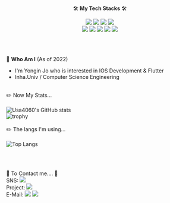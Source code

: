 

<div align="center">

🛠 **My Tech Stacks** 🛠  
  
<img src="https://img.shields.io/badge/flutter-50bcdf?style=flat&logo=Flutter&logoColor=ffffff"/>
<img src="https://img.shields.io/badge/Swift-ffffff?style=flat&logo=Swift&logoColor=F05138"/>
<img src="https://img.shields.io/badge/Spring-6DB33F?style=flat&logo=Spring&logoColor=ffffff"/>
<img src="https://img.shields.io/badge/iOS-ffffff?style=flat&logo=Apple&logoColor=000000"/>
<br/>
<img src="https://img.shields.io/badge/FireBase-1299F3?style=flat&logo=Firebase&logoColor=FFCA28"/>
<img src="https://img.shields.io/badge/Figma-696969?style=flat&logo=Figma&logoColor=F24E1E"/>
<img src="https://img.shields.io/badge/C++-00599C?style=flat&logo=C++&logoColor=ffffff"/>
<img src="https://img.shields.io/badge/Linux-222222?style=flat&logo=Linux&logoColor=FCC624"/>
<img src="https://img.shields.io/badge/MySQL-4479A1?style=flat&logo=MySQL&logoColor=ffffff"/>

</div>

<br/><br/>

:boy: **Who Am I** (As of 2022)
 - I'm Yongin Jo who is interested in IOS Development & Flutter
 - Inha.Univ / Computer Science Engineering
<br/><br/>

:pencil2: Now My Stats...  
<br/>
![Usa4060's GitHub stats](https://github-readme-stats.vercel.app/api?username=usa4060&show_icons=true&theme=midnight-purple)  
![trophy](https://github-profile-trophy.vercel.app/?username=usa4060)  
<br/>
:pencil2: The langs I'm using...  
<br/>
![Top Langs](https://github-readme-stats.vercel.app/api/top-langs/?username=usa4060&layout=compact&theme=midnight-purple)  

<br/><br/>
 

:raised_hands: To Contact me.... :raised_hands:
<br/>
SNS: <a href="https://www.instagram.com/ni.__.10.50/" target="_blank"><img src="https://img.shields.io/badge/ni.__.10.50-E4405F?style=flat&logo=Instagram&logoColor=ffffff"/></a>
<br/>
Project: <a href="https://github.com/usa4060" target="_blank"><img src="https://img.shields.io/badge/MyGithub-696969?style=flat&logo=GitHub&logoColor=181717"/></a>
<br/>
E-Mail: <img src="https://img.shields.io/badge/yongin9805@gmail.com-ffffff?style=flat&logo=Gmail&logoColor=EA4335"/></a> <img src="https://img.shields.io/badge/cocoa9805@naver.com-ffffff?style=flat&logo=Naver&logoColor=03C75A"/></a>
